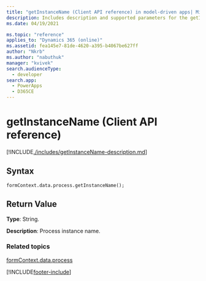 ```yaml
---
title: "getInstanceName (Client API reference) in model-driven apps| MicrosoftDocs"
description: Includes description and supported parameters for the getInstanceName method.
ms.date: 04/19/2021

ms.topic: "reference"
applies_to: "Dynamics 365 (online)"
ms.assetid: fea145e7-81de-4620-a395-b4067be627ff
author: "Nkrb"
ms.author: "nabuthuk"
manager: "kvivek"
search.audienceType: 
  - developer
search.app: 
  - PowerApps
  - D365CE
---
```

# getInstanceName (Client API reference)



[!INCLUDE[./includes/getInstanceName-description.md](./includes/getInstanceName-description.md)]

## Syntax

`formContext.data.process.getInstanceName();`

## Return Value

**Type**: String. 

**Description**: Process instance name.

### Related topics

[formContext.data.process](../../formContext-data-process.md)
 




[!INCLUDE[footer-include](../../../../../../includes/footer-banner.md)]